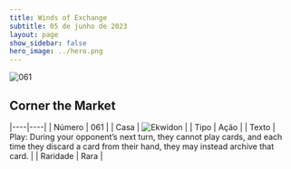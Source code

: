 ```yaml
---
title: Winds of Exchange
subtitle: 05 de junho de 2023
layout: page
show_sidebar: false
hero_image: ../hero.png
---
```


![061](https://mastervault-storage-prod.s3.amazonaws.com/media/card_front/en/600_061_94a70957ed60_en.png)


## Corner the Market

|----|----|
| Número | 061 |
| Casa | ![Ekwidon](https://archonarcana.com/images/thumb/3/31/Ekwidon.png/25px-Ekwidon.png "Ekwidon") |
| Tipo | Ação |
| Texto | Play: During your opponent’s next turn, they cannot play cards, and each time they discard a card from their hand, they may instead archive that card. |
| Raridade | Rara |

